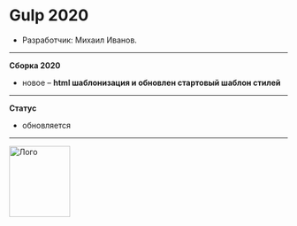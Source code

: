 # Gulp 2020 


* Разработчик: Михаил Иванов.

---

**Сборка 2020**

- новое – **html шаблонизация и обновлен стартовый шаблон стилей** 


---

**Статус**

- обновляется

---

<a href="https://mikeivanov.ru/">
<img align="left" width="110" height="128" alt="Лого" src="/img/my-logo.svg">
</a>